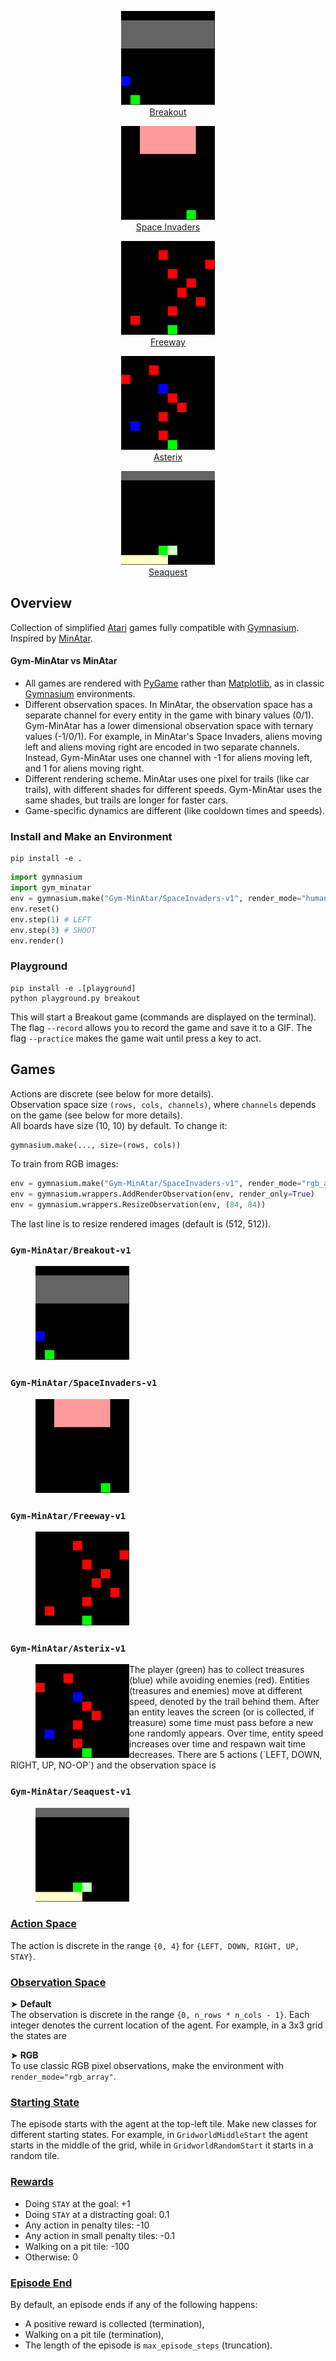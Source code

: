 <div align="center">
    <a href=gym_minatar/breakout.py>
        <figure>
            <img src="figures/breakout.gif" height=150 width=150 />
            <figcaption>Breakout</figcaption>
        </figure>
    </a>
    <a href=gym_minatar/space_invaders.py>
        <figure>
            <img src="figures/space_invaders.gif" height=150 width=150 />
            <figcaption>Space Invaders</figcaption>
        </figure>
    </a>
    <a href=gym_minatar/freeway.py>
        <figure>
            <img src="figures/freeway.gif" height=150 width=150 />
            <figcaption>Freeway</figcaption>
        </figure>
    </a>
    <a href=gym_minatar/asterix.py>
        <figure>
            <img src="figures/asterix.gif" height=150 width=150 />
            <figcaption>Asterix</figcaption>
        </figure>
    </a>
    <a href=gym_minatar/seaquest.py>
        <figure>
            <img src="figures/seaquest.gif" height=150 width=150 />
            <figcaption>Seaquest</figcaption>
        </figure>
    </a>
</div>

## Overview
Collection of simplified [Atari](https://gymnasium.farama.org/environments/atari/)
games fully compatible with [Gymnasium](https://github.com/Farama-Foundation/Gymnasium).
Inspired by [MinAtar](https://github.com/kenjyoung/MinAtar).

#### Gym-MinAtar vs MinAtar
- All games are rendered with [PyGame](https://www.pygame.org/news) rather than
  [Matplotlib](https://matplotlib.org/), as in classic
  [Gymnasium](https://github.com/Farama-Foundation/Gymnasium) environments.
- Different observation spaces. In MinAtar, the observation space has a separate
  channel for every entity in the game with binary values (0/1). Gym-MinAtar
  has a lower dimensional observation space with ternary values (-1/0/1).
  For example, in MinAtar's Space Invaders, aliens moving left and aliens moving
  right are encoded in two separate channels. Instead, Gym-MinAtar uses one
  channel with -1 for aliens moving left, and 1 for aliens moving right.
- Different rendering scheme. MinAtar uses one pixel for trails (like
  car trails), with different shades for different speeds. Gym-MinAtar uses the
  same shades, but trails are longer for faster cars.
- Game-specific dynamics are different (like cooldown times and speeds).

### Install and Make an Environment
```
pip install -e .
```

```python
import gymnasium
import gym_minatar
env = gymnasium.make("Gym-MinAtar/SpaceInvaders-v1", render_mode="human")
env.reset()
env.step(1) # LEFT
env.step(3) # SHOOT
env.render()
```

### Playground
```
pip install -e .[playground]
python playground.py breakout
```
This will start a Breakout game (commands are displayed on the terminal).
The flag `--record` allows you to record the game and save it to a GIF.
The flag `--practice` makes the game wait until press a key to act.

## Games
Actions are discrete (see below for more details).  
Observation space size `(rows, cols, channels)`, where `channels` depends on the
game (see below for more details).  
All boards have size (10, 10) by default. To change it:
```python
gymnasium.make(..., size=(rows, cols))
```
To train from RGB images:
```python
env = gymnasium.make("Gym-MinAtar/SpaceInvaders-v1", render_mode="rgb_array")
env = gymnasium.wrappers.AddRenderObservation(env, render_only=True)
env = gymnasium.wrappers.ResizeObservation(env, (84, 84))
```
The last line is to resize rendered images (default is (512, 512)).

### `Gym-MinAtar/Breakout-v1`
<div>
  <a href=gym_minatar/breakout.py>
        <figure>
            <img src="figures/breakout.gif" height=150 width=150 />
        </figure>
    </a>
</div>

### `Gym-MinAtar/SpaceInvaders-v1`
<div>
  <a href=gym_minatar/space_invaders.py>
        <figure>
            <img src="figures/space_invaders.gif" height=150 width=150 />
        </figure>
    </a>
</div>

### `Gym-MinAtar/Freeway-v1`
<div>
    <a href=gym_minatar/freeway.py>
        <figure>
            <img src="figures/freeway.gif" height=150 width=150 />
        </figure>
    </a>
</div>

### `Gym-MinAtar/Asterix-v1`
<div>
    <a href=gym_minatar/asterix.py>
        <figure>
            <img src="figures/asterix.gif" height=150 width=150 align="left"/>
        </figure>
    </a>
    The player (green) has to collect treasures (blue) while avoiding enemies (red).
    Entities (treasures and enemies) move at different speed, denoted by the trail behind them.
    After an entity leaves the screen (or is collected, if treasure) some time must pass before a new one randomly appears.
    Over time, entity speed increases over time and respawn wait time decreases.  
    There are 5 actions (`LEFT, DOWN, RIGHT, UP, NO-OP`) and the observation space
    is
</div>

### `Gym-MinAtar/Seaquest-v1`
<div>
    <a href=gym_minatar/seaquest.py>
        <figure>
            <img src="figures/seaquest.gif" height=150 width=150 />
        </figure>
    </a>
</div>




### <ins>Action Space</ins>
The action is discrete in the range `{0, 4}` for `{LEFT, DOWN, RIGHT, UP, STAY}`.

### <ins>Observation Space</ins>
&#10148; <strong>Default</strong>  
The observation is discrete in the range `{0, n_rows * n_cols - 1}`.
Each integer denotes the current location of the agent.
For example, in a 3x3 grid the states are

&#10148; <strong>RGB</strong>  
To use classic RGB pixel observations, make the environment with
`render_mode="rgb_array"`.

### <ins>Starting State</ins>
The episode starts with the agent at the top-left tile. Make new classes for
different starting states. For example, in `GridworldMiddleStart` the agent starts
in the middle of the grid, while in `GridworldRandomStart` it starts in a random tile.

### <ins>Rewards</ins>
- Doing `STAY` at the goal: +1
- Doing `STAY` at a distracting goal: 0.1
- Any action in penalty tiles: -10
- Any action in small penalty tiles: -0.1
- Walking on a pit tile: -100
- Otherwise: 0

### <ins>Episode End</ins>
By default, an episode ends if any of the following happens:
- A positive reward is collected (termination),
- Walking on a pit tile (termination),
- The length of the episode is `max_episode_steps` (truncation).
